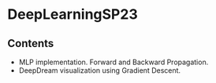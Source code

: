 # DeepLearningSP23

## Contents

* MLP implementation. Forward and Backward Propagation.
* DeepDream visualization using Gradient Descent.